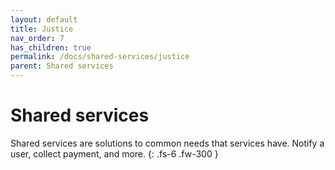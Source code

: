 ```yaml
---
layout: default
title: Justice
nav_order: 7
has_children: true
permalink: /docs/shared-services/justice
parent: Shared services
---
```


# Shared services

Shared services are solutions to common needs that services have. Notify a user, collect payment, and more.
{: .fs-6 .fw-300 }
